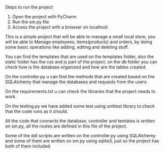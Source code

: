 Steps to run the project

1. Open the project with PyCharm
2. Run the sm.py file
3. Access the project with a browser on localhost

This is a simple project that will be able to manage a small local store,
you will be able to Manage employees, items(products) and orders, by doing some basic operations like
adding, editing and deleting stuff.

You can find the templates that are used on the templates folder, also the static folder has the css and js part of the project,
on the db  folder you can check how is the database organized and how are the tables created.

On the controller.py u can find the methods that are created based on the SQLAlchemy that 
manage the databases and requests from the users.

On the requirements.txt u can check the libraries that the project needs to work.


On the testing.py we have added some test using unittest library to check that the code runs as it should.

All the code that connects the database, controller and temlates is written on sm.py, all the routes are defined in this file of the project.

Some of the ddl scripts are written on the controller.py using SQLAlchemy and some of them are written on sm.py using sqlite3, just so the project has both of them included.

